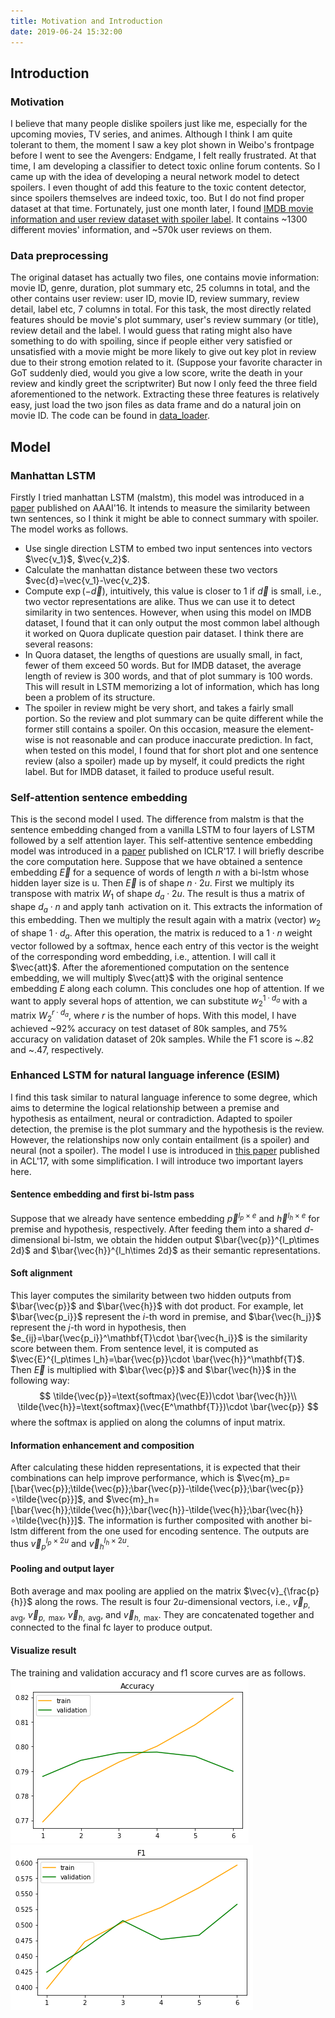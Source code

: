 ```yaml
---
title: Motivation and Introduction
date: 2019-06-24 15:32:00
---
```

## Introduction
### Motivation
I believe that many people dislike spoilers just like me, especially for the upcoming movies, TV series, and animes. Although
I think I am quite tolerant to them, the moment I saw a key plot shown in Weibo's frontpage before I went to see the Avengers: Endgame,
I felt really frustrated. At that time, I am developing a classifier to detect toxic online forum contents. So I came up with the idea of developing a neural network model to detect spoilers. I even thought of add this feature to the toxic content detector, since spoilers themselves are indeed toxic, too. But I do not find proper dataset at that time. Fortunately, just one month later, I found [IMDB movie information and user review dataset with spoiler label](https://www.kaggle.com/rmisra/imdb-spoiler-dataset). It contains ~1300 different movies' information, and ~570k user reviews on them.
### Data preprocessing
The original dataset has actually two files, one contains movie information: movie ID, genre, duration, plot summary etc, 25 columns in total, and the other contains user review: user ID, movie ID, review summary, review detail, label etc, 7 columns in total. For this task, the most directly related features should be movie's plot summary, user's review summary (or title), review detail and the label. I would guess that rating might also have something to do with spoiling, since if people either very satisfied or unsatisfied with a movie might be more likely to give out key plot in review due to their strong emotion related to it. (Suppose your favorite character in GoT suddenly died, would you give a low score, write the death in your review and kindly greet the scriptwriter) But now I only feed the three field aforementioned to the network. Extracting these three features is relatively easy, just load the two json files as data frame and do a natural join on movie ID. The code can be found in [data_loader](./data_loader.ipynb).
## Model
### Manhattan LSTM
Firstly I tried manhattan LSTM (malstm), this model was introduced in a [paper](https://www.aaai.org/ocs/index.php/AAAI/AAAI16/paper/download/12195/12023) published on AAAI'16. It intends to measure the similarity between twn sentences, so I think it might be able to connect summary with spoiler. The model works as follows.
- Use single direction LSTM to embed two input sentences into vectors $\vec{v_1}$, $\vec{v_2}$. 
- Calculate the manhattan distance between these two vectors $vec{d}=\vec{v_1}-\vec{v_2}$.
- Compute $\exp(-\vec{d})$, intuitively, this value is closer to 1 if $\vec{d}$ is small, i.e., two vector representations are alike. Thus we can use it to detect similarity in two sentences. However, when using this model on IMDB dataset, I found that it can only output the most common label although it worked on Quora duplicate question pair dataset. I think there are several reasons:
- In Quora dataset, the lengths of questions are usually small, in fact, fewer of them exceed 50 words. But for IMDB dataset, the average length of review is 300 words, and that of plot summary is 100 words. This will result in LSTM memorizing a lot of information, which has long been a problem of its structure.
- The spoiler in review might be very short, and takes a fairly small portion. So the review and plot summary can be quite different while the former still contains a spoiler. On this occasion, measure the element-wise is not reasonable and can produce inaccurate prediction.
In fact, when tested on this model, I found that for short plot and one sentence review (also a spoiler) made up by myself, it could predicts the right label. But for IMDB dataset, it failed to produce useful result.
### Self-attention sentence embedding
This is the second model I used. The difference from malstm is that the sentence embedding changed from a vanilla LSTM to four layers of LSTM followed by a self attention layer. This self-attentive sentence embedding model was introduced in a [paper](https://arxiv.org/pdf/1703.03130.pdf) published on ICLR'17. I will briefly describe the core computation here.
Suppose that we have obtained a sentence embedding $\vec{E}$ for a sequence of words of length $n$ with a bi-lstm whose hidden layer size is u. Then $\vec{E}$ is of shape $n\cdot 2u$. First we multiply its transpose with matrix $W_1$ of shape $d_a\cdot 2u$. The result is thus a matrix of shape $d_a\cdot n$ and apply $\tanh$ activation on it. This extracts the information of this embedding. Then we multiply the result again with a matrix (vector) $w_2$ of shape $1\cdot d_a$. After this operation, the matrix is reduced to a $1\cdot n$ weight vector followed by a softmax, hence each entry of this vector is the weight of the corresponding word embedding, i.e., attention. I will call it $\vec{att}$.
After the aforementioned computation on the sentence embedding, we will multiply $\vec{att}$ with the original sentence embedding $E$ along each column. This concludes one hop of attention. If we want to apply several hops of attention, we can substitute $w_2^{1\cdot d_a}$ with a matrix $W_2^{r\cdot d_a}$, where $r$ is the number of hops. With this model, I have achieved ~92% accuracy on test dataset of 80k samples, and 75% accuracy on validation dataset of 20k samples. While the F1 score is ~.82 and ~.47, respectively.
### Enhanced LSTM for natural language inference (ESIM)
I find this task similar to natural language inference to some degree, which aims to determine the logical relationship between a premise and hypothesis as entailment, neural or contradiction. Adapted to spoiler detection, the premise is the plot summary and the hypothesis is the review. However, the relationships now only contain entailment (is a spoiler) and neural (not a spoiler). The model I use is introduced in [this paper](https://arxiv.org/abs/1609.06038) published in ACL'17, with some simplification. I will introduce two important layers here. 
#### Sentence embedding and first bi-lstm pass
Suppose that we already have sentence embedding $\vec{p}^{l_p\times e}$ and $\vec{h}^{l_h\times e}$ for premise and hypothesis, respectively. After feeding them into a shared $d$-dimensional bi-lstm, we obtain the hidden output $\bar{\vec{p}}^{l_p\times 2d}$ and $\bar{\vec{h}}^{l_h\times 2d}$ as their semantic representations.
#### Soft alignment
This layer computes the similarity between two hidden outputs from $\bar{\vec{p}}$ and $\bar{\vec{h}}$ with dot product. For example, let $\bar{\vec{p_i}}$ represent the $i$-th word in premise, and $\bar{\vec{h_j}}$ represent the $j$-th word in hypothesis, then $e_{ij}=\bar{\vec{p_i}}^\mathbf{T}\cdot \bar{\vec{h_i}}$ is the similarity score between them. From sentence level, it is computed as $\vec{E}^{l_p\times l_h}=\bar{\vec{p}}\cdot \bar{\vec{h}}^\mathbf{T}$. Then $\vec{E}$ is multiplied with $\bar{\vec{p}}$ and $\bar{\vec{h}}$ in the following way:
$$
\tilde{\vec{p}}=\text{softmax}(\vec{E})\cdot \bar{\vec{h}}\\
\tilde{\vec{h}}=\text{softmax}(\vec{E^\mathbf{T}})\cdot \bar{\vec{p}}
$$
where the softmax is applied on along the columns of input matrix.
#### Information enhancement and composition
After calculating these hidden representations, it is expected that their combinations can help improve performance, which is $\vec{m}_p=[\bar{\vec{p}};\tilde{\vec{p}};\bar{\vec{p}}-\tilde{\vec{p}};\bar{\vec{p}}∘\tilde{\vec{p}}]$, and $\vec{m}_h=[\bar{\vec{h}};\tilde{\vec{h}};\bar{\vec{h}}-\tilde{\vec{h}};\bar{\vec{h}}∘\tilde{\vec{h}}]$. The information is further composited with another bi-lstm different from the one used for encoding sentence. The outputs are thus $\vec{v}_p^{l_p\times 2u}$ and $\vec{v}_h^{l_h\times 2u}$.
#### Pooling and output layer
Both average and max pooling are applied on the matrix $\vec{v}_{\frac{p}{h}}$ along the rows. The result is four $2u$-dimensional vectors, i.e., $\vec{v}_{p,\text{ avg}}$, $\vec{v}_{p,\text{ max}}$, $\vec{v}_{h,\text{ avg}}$, and $\vec{v}_{h,\text{ max}}$. They are concatenated together and connected to the final fc layer to produce output.
#### Visualize result
The training and validation accuracy and f1 score curves are as follows.
![acc](images/acc-esim-1.png)
![f1](images/f1-esim-1.png)
